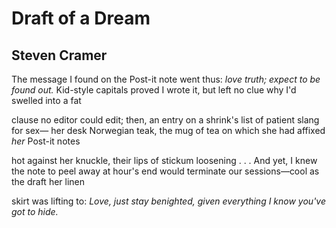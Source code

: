 # Draft of a Dream
## Steven Cramer
The message I found on the Post-it note
went thus: _love truth; expect to be found out._
Kid-style capitals proved I wrote it, but
left no clue why I'd swelled into a fat

clause no editor could edit; then, an entry
on a shrink's list of patient slang for sex—
her desk Norwegian teak, the mug of tea
on which she had affixed _her_ Post-it notes

hot against her knuckle, their lips of stickum
loosening . . . And yet, I knew the note
to peel away at hour's end would terminate
our sessions—cool as the draft her linen

skirt was lifting to: _Love, just stay benighted,_
_given everything I know you've got to hide._